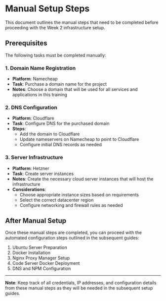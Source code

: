 # Manual Setup Steps

This document outlines the manual steps that need to be completed before proceeding with the Week 2 infrastructure setup.

## Prerequisites

The following tasks must be completed manually:

### 1. Domain Name Registration

- **Platform**: Namecheap
- **Task**: Purchase a domain name for the project
- **Notes**: Choose a domain that will be used for all services and applications in this training

### 2. DNS Configuration

- **Platform**: Cloudflare
- **Task**: Configure DNS for the purchased domain
- **Steps**:
  - Add the domain to Cloudflare
  - Update nameservers on Namecheap to point to Cloudflare
  - Configure initial DNS records as needed

### 3. Server Infrastructure

- **Platform**: Hetzner
- **Task**: Create server instances
- **Notes**: Create the necessary cloud server instances that will host the infrastructure
- **Considerations**:
  - Choose appropriate instance sizes based on requirements
  - Select the correct datacenter region
  - Configure networking and firewall rules as needed

## After Manual Setup

Once these manual steps are completed, you can proceed with the automated configuration steps outlined in the subsequent guides:

1. Ubuntu Server Preparation
2. Docker Installation
3. Nginx Proxy Manager Setup
4. Code Server Docker Deployment
5. DNS and NPM Configuration

---

**Note**: Keep track of all credentials, IP addresses, and configuration details from these manual steps as they will be needed in the subsequent setup guides.

